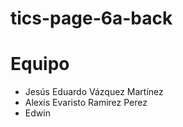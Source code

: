 # tics-page-6a-back
# Equipo 
- Jesús Eduardo Vázquez Martínez 
- Alexis Evaristo Ramirez Perez
- Edwin